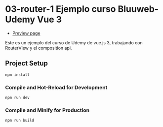 # 03-router-1 Ejemplo curso Bluuweb-Udemy Vue 3

- [Preview page](https://03-router-vue.netlify.app/)

Este es un ejemplo del curso de Udemy de vue.js 3, trabajando con RouterView y el composition api.

## Project Setup

```sh
npm install
```

### Compile and Hot-Reload for Development

```sh
npm run dev
```

### Compile and Minify for Production

```sh
npm run build
```
